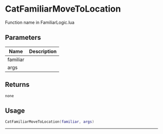 # CatFamiliarMoveToLocation

Function name in FamiliarLogic.lua

## Parameters

| Name     | Description |
| -------- | ----------- |
| familiar |             |
| args     |             |

## Returns

`none`

## Usage

```lua
CatFamiliarMoveToLocation(familiar, args)
```

---
